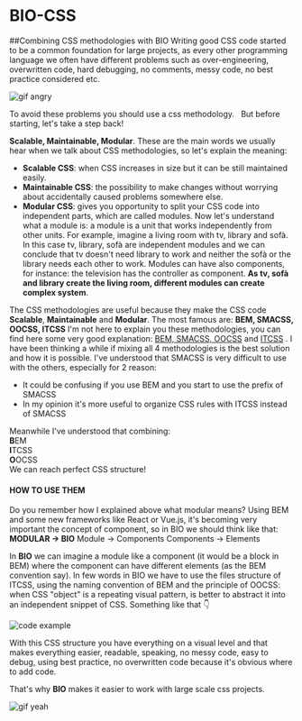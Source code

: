 # BIO-CSS

##Combining CSS methodologies with BIO
Writing good CSS code started to be a common foundation for large projects, as every other programming language we often have different problems such as over-engineering, overwritten code, hard debugging, no comments, messy code,  no best practice considered etc.

![gif angry](https://media.giphy.com/media/ToMjGpIYtgvMP38WTFC/giphy.gif)

To avoid these problems you should use a css methodology.
 
But before starting, let's take a step back!

**Scalable, Maintainable, Modular**.
These are the main words we usually hear when we talk about CSS methodologies, so let's explain the meaning:

* **Scalable CSS**: when CSS increases in size but it can be still maintained easily.
* **Maintainable CSS**: the possibility to make changes without worrying about accidentally caused problems somewhere else.
* **Modular CSS**: gives you opportunity to split your CSS code into independent parts, which are called modules. Now let's understand what a module is: a module is a unit that works independently from other units.
For example, imagine a living room with tv, library and sofà.
In this case tv, library, sofà are independent modules and we can conclude that tv doesn't need library to work and neither the sofà or the library needs each other to work. Modules can have also components, for instance: the television has the controller as component. **As tv, sofà and library create the living room, different modules can create complex system**.

The CSS methodologies are useful because they make the CSS code **Scalable**, **Maintainable** and **Modular**. The most famous are: **BEM, SMACSS, OOCSS, ITCSS**
I'm not here to explain you these methodologies, you can find here some very good explanation: [BEM, SMACSS, OOCSS](https://medium.com/@Intelygenz/how-to-organize-your-css-with-oocss-bem-smacss-a2317fa083a7) and [ITCSS](https://www.xfive.co/blog/itcss-scalable-maintainable-css-architecture/) .
I have been thinking a while if mixing all 4 methodologies is the best solution and how it is possible.
I've understood that SMACSS is very difficult to use with the others, especially for 2 reason:

* It could be confusing if you use BEM and you start to use the prefix of SMACSS
* In my opinion it's more useful to organize CSS rules with ITCSS instead of SMACSS

Meanwhile I've understood that combining: <br> 
**B**EM <br> 
**I**TCSS <br> 
**O**OCSS <br> 
We can reach perfect CSS structure!

#### HOW TO USE THEM
Do you remember how I explained above what modular means?
Using  BEM and some new frameworks like React or Vue.js, it's becoming very important the concept of component, so in BIO we should think like that:
**MODULAR    → BIO**
Module  → Components
Components → Elements

In **BIO** we can imagine a module like a component (it would be a block in BEM) where the component can have different elements (as the BEM convention say).
In few words in BIO we have to use the files structure of ITCSS, using the naming convention of BEM and the principle of OOCSS: when CSS "object" is a repeating visual pattern, is better to abstract it into an independent snippet of CSS. Something like that 👇

![code example](https://i.postimg.cc/zGcmXnQn/Screen_Shot_2018-10-10_at_11.50.50.png)

With this CSS structure you have everything on a visual level and that makes everything easier, readable, speaking, no messy code, easy to debug, using best practice, no overwritten code because it's obvious where to add code.

That's why **BIO** makes it easier to work with large scale css projects.

![gif yeah](https://media.giphy.com/media/lGmKzynHWftFm/giphy.gif)